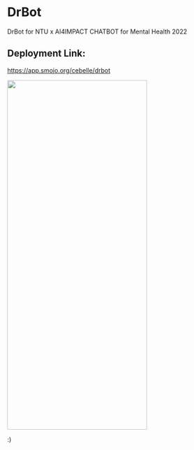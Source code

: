 # DrBot
DrBot for NTU x AI4IMPACT CHATBOT for Mental Health 2022

## Deployment Link:
https://app.smojo.org/cebelle/drbot


<img src="https://github.com/Cebelle1/DrBot/assets/84433822/be284360-8fb3-4ff0-9ae5-87a9300d7577" width="320" height="800">

:)
